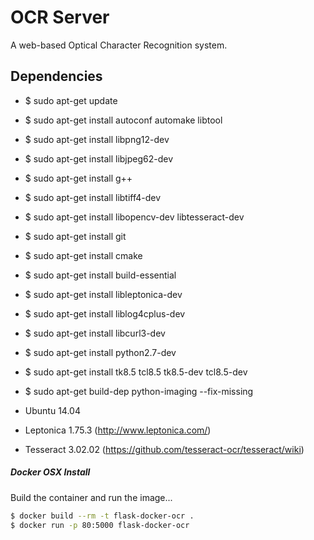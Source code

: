 # OCR Server

A web-based Optical Character Recognition system.

## Dependencies

 - $ sudo apt-get update
 - $ sudo apt-get install autoconf automake libtool
 - $ sudo apt-get install libpng12-dev
 - $ sudo apt-get install libjpeg62-dev
 - $ sudo apt-get install g++
 - $ sudo apt-get install libtiff4-dev
 - $ sudo apt-get install libopencv-dev libtesseract-dev
 - $ sudo apt-get install git
 - $ sudo apt-get install cmake
 - $ sudo apt-get install build-essential
 - $ sudo apt-get install libleptonica-dev
 - $ sudo apt-get install liblog4cplus-dev
 - $ sudo apt-get install libcurl3-dev
 - $ sudo apt-get install python2.7-dev
 - $ sudo apt-get install tk8.5 tcl8.5 tk8.5-dev tcl8.5-dev
 - $ sudo apt-get build-dep python-imaging --fix-missing

 - Ubuntu 14.04 
 - Leptonica 1.75.3 (http://www.leptonica.com/)
 - Tesseract 3.02.02 (https://github.com/tesseract-ocr/tesseract/wiki)
 
##### Docker OSX Install

Build the container and run the image...

```sh
$ docker build --rm -t flask-docker-ocr .
$ docker run -p 80:5000 flask-docker-ocr
```
